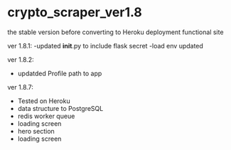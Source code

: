 # crypto_scraper_ver1.8

the stable version before converting to Heroku deployment
functional site 

ver 1.8.1:
-updated __init__.py to include flask secret 
-load env updated

ver 1.8.2:
- updatded Profile path to app

ver 1.8.7:
- Tested on Heroku
- data structure to PostgreSQL
- redis worker queue
- loading screen
- hero section
- loading screen
